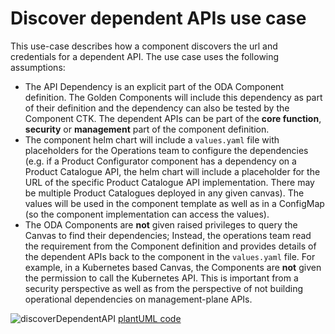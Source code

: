 # Discover dependent APIs use case

This use-case describes how a component discovers the url and credentials for a dependent API. The use case uses the following assumptions:

* The API Dependency is an explicit part of the ODA Component definition. The Golden Components will include this dependency as part of their definition and the dependency can also be tested by the Component CTK. The dependent APIs can be part of the **core function**, **security** or **management** part of the component definition.
* The component helm chart will include a `values.yaml` file with placeholders for the Operations team to configure the dependencies (e.g. if a Product Configurator component has a dependency on a Product Catalogue API, the helm chart will include a placeholder for the URL of the specific Product Catalogue API implementation. There may be multiple Product Catalogues deployed in any given canvas). The values will be used in the component template as well as in a ConfigMap (so the component implementation can access the values).
* The ODA Components are **not** given raised privileges to query the Canvas to find their dependencies; Instead, the operations team read the requirement from the Component definition and provides details of the dependent APIs back to the component in the `values.yaml` file. For example, in a Kubernetes based Canvas, the Components are **not** given the permission to call the Kubernetes API. This is important from a security perspective as well as from the perspective of not building operational dependencies on management-plane APIs.


![discoverDependentAPI](http://www.plantuml.com/plantuml/proxy?cache=no&src=https://raw.githubusercontent.com/tmforum-oda/oda-canvas/master/usecase-library/pumlFiles/discover-dependent-API.puml)
[plantUML code](pumlFiles/discover-dependent-API.puml)